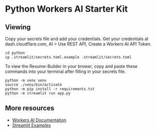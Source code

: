 # Python Workers AI Starter Kit

## Viewing
Copy your secrets file and add your credentials.
Get your credentials at dash.cloudflare.com, AI > Use REST API, Create a Workers AI API Token.
```
cd python
cp .streamlit/secrets.toml.example .streamlit/secrets.toml
```

To view the Resume-Builder in your brower, copy and paste these commands into your terminal after filling in your secrets file.
```
python -m venv venv
source ./venv/bin/activate
python -m pip install -r requirements.txt
python -m streamlit run app.py
```


## More resources

- [Workers AI Documentation](https://developers.cloudflare.com/workers-ai/)
- [Streamlit Examples](https://github.com/craigsdennis/image-model-streamlit-workers-ai)
